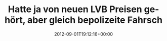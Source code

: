 ---
retweeted: false
source: <a href="http://twitter.com/download/android" rel="nofollow">Twitter for Android</a>
entities:
  hashtags: []
  symbols: []
  user_mentions: []
  urls: []
display_text_range:
- '0'
- '140'
favorite_count: '0'
id_str: '241976787012292608'
truncated: false
retweet_count: '0'
id: '241976787012292608'
created_at: Sat Sep 01 19:12:16 +0000 2012
favorited: false
full_text: Hatte ja von neuen LVB Preisen gehört,  aber gleich bepolizeite Fahrscheinkontrolle?!
  Blättern grad entspannt die Visa im Reisepass durch...
lang: de
tags:
- pesos/twitter
date: '2012-09-01T19:12:16+00:00'
src: https://twitter.com/bascht/status/241976787012292608
original_url: https://twitter.com/bascht/status/241976787012292608
type: twitter_tweet
text: Hatte ja von neuen LVB Preisen gehört,  aber gleich bepolizeite Fahrscheinkontrolle?!
  Blättern grad entspannt die Visa im Reisepass durch...
title: Hatte ja von neuen LVB Preisen gehört,  aber gleich bepolizeite Fahrsch

---